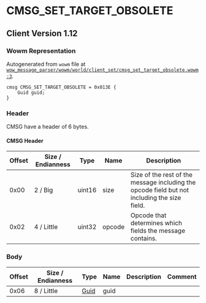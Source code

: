 # CMSG_SET_TARGET_OBSOLETE

## Client Version 1.12

### Wowm Representation

Autogenerated from `wowm` file at [`wow_message_parser/wowm/world/client_set/cmsg_set_target_obsolete.wowm:3`](https://github.com/gtker/wow_messages/tree/main/wow_message_parser/wowm/world/client_set/cmsg_set_target_obsolete.wowm#L3).
```rust,ignore
cmsg CMSG_SET_TARGET_OBSOLETE = 0x013E {
    Guid guid;
}
```
### Header

CMSG have a header of 6 bytes.

#### CMSG Header

| Offset | Size / Endianness | Type   | Name   | Description |
| ------ | ----------------- | ------ | ------ | ----------- |
| 0x00   | 2 / Big           | uint16 | size   | Size of the rest of the message including the opcode field but not including the size field.|
| 0x02   | 4 / Little        | uint32 | opcode | Opcode that determines which fields the message contains.|

### Body

| Offset | Size / Endianness | Type | Name | Description | Comment |
| ------ | ----------------- | ---- | ---- | ----------- | ------- |
| 0x06 | 8 / Little | [Guid](../spec/packed-guid.md) | guid |  |  |

